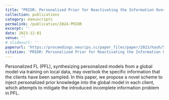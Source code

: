 ```yaml
---
title: "PRIOR: Personalized Prior for Reactivating the Information Overlooked in Federated Learning"
collection: publications
category: manuscripts
permalink: /publication/2024-PRIOR
excerpt: ''
date: 2023-12-01
venue: ''
# slidesurl: '' 
paperurl: 'https://proceedings.neurips.cc/paper_files/paper/2023/hash/5a3674849d6d6d23ac088b9a2552f323-Abstract-Conference.html'
citation: 'PRIOR: Personalized Prior for Reactivating the Information Overlooked in Federated Learning. NeurIPS 2023. **M. Shi**, Y. Zhou, K. Wang, H. Zhang, S. Huang, Q. Ye, J. Lv'
---
```


Personalized FL (PFL), synthesizing personalized models from a global model via training on local data, may overlook the specific information that the clients have been sampled. In this paper, we propose a novel scheme to inject personalized prior knowledge into the global model in each client, which attempts to mitigate the introduced incomplete information problem in PFL. 